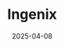 ---  
layout: startup_page  
title: "Ingenix"  
id: "ingenix.ai"  
permalink: "/ingenixingenix.ai04082025/"  
website: "https://ingenix.ai/"  
funding_round: "Seed"  
funding_amount: "€9M"  
investors: "Inovo.vc, OTB Ventures, International Finance Corporation (IFC)"  
about: "Ingenix is a biotech startup developing a generative AI co-pilot for clinical drug trial simulations. Its AI simulates trials from the molecular to population level, predicting clinical endpoints and adverse events to reduce drug development time and costs. This improves the pharmaceutical industry's efficiency and accelerates the delivery of new drugs to patients."  
markets: "Biotech, AI, Pharmaceuticals"  
hq: "Warsaw, Poland"  
founded_year: "2023"  
linkedin: "https://www.linkedin.com/company/ingenix-ai/"  
twitter: ""  
instagram: ""  
facebook: ""  
crunchbase: ""  
pitchbook: "https://pitchbook.com/profiles/company/626833-99"  

date_display: "08-Apr-2025"  
date: "2025-04-08"

# SEO Optimization  
meta_title: "Ingenix - Seed Funding (€9M)"  
meta_description: "Ingenix, Ingenix is a biotech startup developing a generative AI co-pilot for clinical drug trial simulations. Its AI simulates trials from the molecular to po..."  
meta_keywords: "Ingenix, Biotech, AI, Pharmaceuticals, Seed funding"  
canonical_url: "https://startup.projectstartups.com/ingenixingenix.ai04082025/"  
---